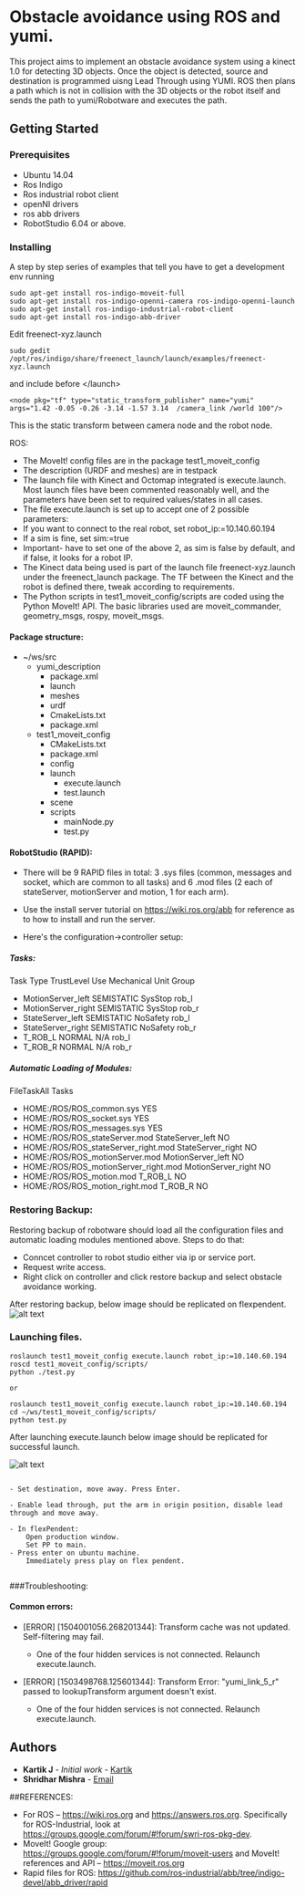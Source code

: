 # Obstacle avoidance using ROS and yumi.

This project aims to implement an obstacle avoidance system using a kinect 1.0 for detecting 3D objects.
Once the object is detected, source and destination is programmed uisng Lead Through using YUMI. ROS then plans a path
which is not in collision with the 3D objects or the robot itself and sends the path to yumi/Robotware and executes the
path.



## Getting Started



### Prerequisites

- Ubuntu 14.04
- Ros Indigo
- Ros industrial robot client
- openNI drivers
- ros abb drivers
- RobotStudio 6.04 or above.



### Installing

A step by step series of examples that tell you have to get a development env running

```
sudo apt-get install ros-indigo-moveit-full
sudo apt-get install ros-indigo-openni-camera ros-indigo-openni-launch
sudo apt-get install ros-indigo-industrial-robot-client
sudo apt-get install ros-indigo-abb-driver
```

Edit freenect-xyz.launch 

```
sudo gedit /opt/ros/indigo/share/freenect_launch/launch/examples/freenect-xyz.launch

```
and include before <\/launch>
```
<node pkg="tf" type="static_transform_publisher" name="yumi" args="1.42 -0.05 -0.26 -3.14 -1.57 3.14  /camera_link /world 100"/>
```
This is the static transform between camera node and the robot node.

ROS:


- The MoveIt! config files are in the package test1_moveit_config
- The description (URDF and meshes) are in testpack
- The launch file with Kinect and Octomap integrated is execute.launch. Most launch files have been commented reasonably well, and the parameters have been set to required values/states in all cases.
- The file execute.launch is set up to accept one of 2 possible parameters:
- If you want to connect to the real robot, set robot_ip:=10.140.60.194
- If a sim is fine, set sim:=true
- Important- have to set one of the above 2, as sim is false by default, and if false, it looks for a robot IP.
- The Kinect data being used is part of the launch file freenect-xyz.launch under the freenect_launch package. The TF between the Kinect and the robot is defined there, tweak according to requirements.
- The Python scripts in test1_moveit_config/scripts are coded using the Python MoveIt! API. The basic libraries used are moveit_commander, geometry_msgs, rospy, moveit_msgs.

#### Package structure:
- ~/ws/src
    - yumi_description
        - package.xml
        - launch
        - meshes
        - urdf
        - CmakeLists.txt
        - package.xml
    - test1_moveit_config
        - CMakeLists.txt
        - package.xml
        - config
        - launch
            - execute.launch
            - test.launch
        - scene
        - scripts
            - mainNode.py
            - test.py



#### RobotStudio (RAPID):
- There will be 9 RAPID files in total: 3 .sys files (common, messages and socket, which are common to all tasks) and 6 .mod files (2 each of stateServer, motionServer and motion, 1 for each arm).
- Use the install server tutorial on https://wiki.ros.org/abb for reference as to how to install and run the server.

- Here's the configuration->controller setup:

##### Tasks:
	
Task  Type	TrustLevel	Use Mechanical Unit Group
- MotionServer_left	SEMISTATIC	SysStop	rob_l
- MotionServer_right	SEMISTATIC	SysStop	rob_r
- StateServer_left	SEMISTATIC	NoSafety	rob_l
- StateServer_right	SEMISTATIC	NoSafety	rob_r
- T_ROB_L	NORMAL	N/A	rob_l
- T_ROB_R	NORMAL	N/A	rob_r
##### Automatic Loading of Modules:

FileTaskAll Tasks
- HOME:/ROS/ROS_common.sys		YES
- HOME:/ROS/ROS_socket.sys		YES
- HOME:/ROS/ROS_messages.sys		YES
- HOME:/ROS/ROS_stateServer.mod	StateServer_left	NO
- HOME:/ROS/ROS_stateServer_right.mod	StateServer_right	NO
- HOME:/ROS/ROS_motionServer.mod	MotionServer_left	NO
- HOME:/ROS/ROS_motionServer_right.mod	MotionServer_right	NO
- HOME:/ROS/ROS_motion.mod	T_ROB_L	NO
- HOME:/ROS/ROS_motion_right.mod	T_ROB_R	NO


### Restoring Backup:
Restoring backup of robotware should load all the configuration files and automatic loading modules mentioned above. 
Steps to do that:
- Conncet controller to robot studio either via ip or service port.
- Request write access.
- Right click on controller and click restore backup and select obstacle avoidance working.

After restoring backup, below image should be replicated on flexpendent.
![alt text](2.jpg)



### Launching files.
```
roslaunch test1_moveit_config execute.launch robot_ip:=10.140.60.194
roscd test1_moveit_config/scripts/
python ./test.py

or 

roslaunch test1_moveit_config execute.launch robot_ip:=10.140.60.194
cd ~/ws/test1_moveit_config/scripts/
python test.py
```
After launching execute.launch below image should be replicated for successful launch.

![alt text](1.jpg )

```

- Set destination, move away. Press Enter.

- Enable lead through, put the arm in origin position, disable lead through and move away.

- In flexPendent:
    Open production window.
    Set PP to main.
- Press enter on ubuntu machine.
    Immediately press play on flex pendent.


```

###Troubleshooting:

#### Common errors:

- [ERROR] [1504001056.268201344]: Transform cache was not updated. Self-filtering may fail.
    
    - One of the four hidden services is not connected. Relaunch execute.launch.

- [ERROR] [1503498768.125601344]: Transform Error: "yumi_link_5_r" passed to lookupTransform argument doesn't exist.
    
    - One of the four hidden services is not connected. Relaunch execute.launch.



## Authors

* **Kartik J** - *Initial work* - [Kartik](mailto:karthikj219@gmail.com)
* **Shridhar Mishra** -  [Email](mailto:shridharmishra4@gmail.com)


##REFERENCES:
- For ROS – https://wiki.ros.org and https://answers.ros.org. Specifically for ROS-Industrial, look at https://groups.google.com/forum/#!forum/swri-ros-pkg-dev.
- MoveIt! Google group: https://groups.google.com/forum/#!forum/moveit-users and MoveIt! references and API – https://moveit.ros.org
- Rapid files for ROS: https://github.com/ros-industrial/abb/tree/indigo-devel/abb_driver/rapid